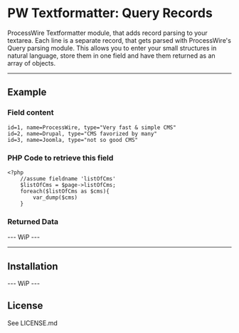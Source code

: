 # PW Textformatter: Query Records

ProcessWire Textformatter module, that adds record parsing to your textarea. Each line is a separate record, that gets parsed with ProcessWire's Query parsing module. This allows you to enter your small structures in natural language, store them in one field and have them returned as an array of objects.

---

## Example

### Field content

    id=1, name=ProcessWire, type="Very fast & simple CMS"
    id=2, name=Drupal, type="CMS favorized by many"
    id=3, name=Joomla, type="not so good CMS"

### PHP Code to retrieve this field

    <?php
        //assume fieldname 'listOfCms'
        $listOfCms = $page->listOfCms;
        foreach($listOfCms as $cms){
            var_dump($cms)
        }

### Returned Data

--- WiP ---

---

## Installation

--- WiP ---

## License

See LICENSE.md
      